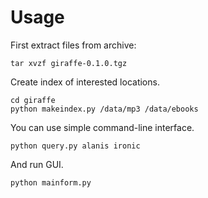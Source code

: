 # Usage #

First extract files from archive:
```
tar xvzf giraffe-0.1.0.tgz
```
Create index of interested locations.
```
cd giraffe
python makeindex.py /data/mp3 /data/ebooks
```
You can use simple command-line interface.
```
python query.py alanis ironic
```
And run GUI.
```
python mainform.py
```